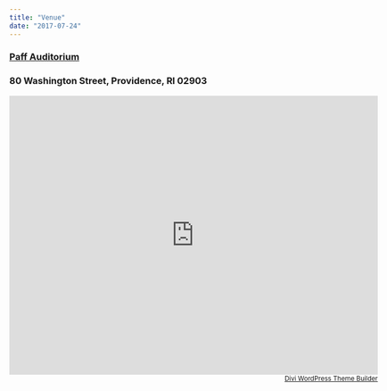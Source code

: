```yaml
---
title: "Venue"
date: "2017-07-24"
---
```


### [Paff Auditorium](https://web.uri.edu/ceps/campusresources/facilityrental/) 
### 80 Washington Street, Providence, RI 02903

<div class="mapouter"><div class="gmap_canvas"><iframe width="661" height="500" id="gmap_canvas" src="https://maps.google.com/maps?q=80%20Washington%20Street%2C%20Providence%2C%20RI%2002903&t=&z=17&ie=UTF8&iwloc=&output=embed" frameborder="0" scrolling="no" marginheight="0" marginwidth="0"></iframe><a href="https://www.maps-erstellen.de">maps-erstellen.de</a></div><style>.mapouter{text-align:right;height:500px;width:661px;}.gmap_canvas {overflow:hidden;background:none!important;height:500px;width:661px;}</style><small><a href="http://www.elegantthemes.com/affiliates/idevaffiliate.php?id=28532&url=42158&tid1=google1" rel="nofollow">Divi WordPress Theme Builder</a></small></div>


